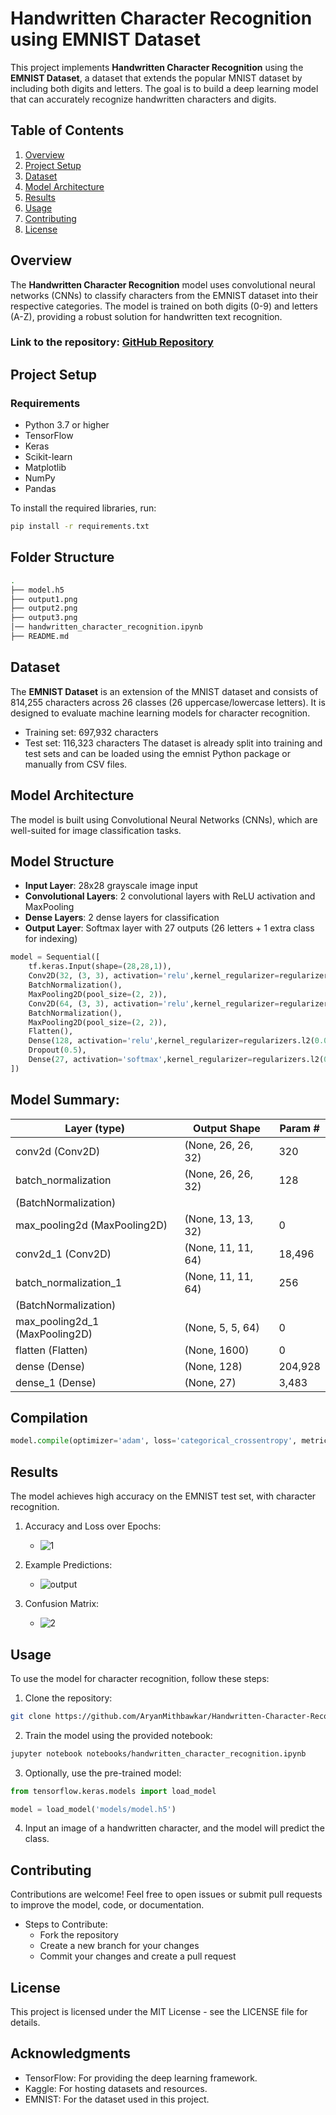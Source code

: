 # Handwritten Character Recognition using EMNIST Dataset

This project implements **Handwritten Character Recognition** using the **EMNIST Dataset**, a dataset that extends the popular MNIST dataset by including both digits and letters. The goal is to build a deep learning model that can accurately recognize handwritten characters and digits.

## Table of Contents
1. [Overview](#overview)
2. [Project Setup](#project-setup)
3. [Dataset](#dataset)
4. [Model Architecture](#model-architecture)
5. [Results](#results)
6. [Usage](#usage)
7. [Contributing](#contributing)
8. [License](#license)

## Overview
The **Handwritten Character Recognition** model uses convolutional neural networks (CNNs) to classify characters from the EMNIST dataset into their respective categories. The model is trained on both digits (0-9) and letters (A-Z), providing a robust solution for handwritten text recognition.

### Link to the repository: [GitHub Repository](https://github.com/AryanMithbawkar/Handwritten-Character-Recognition-using-EMNIST-Dataset)

## Project Setup

### Requirements

- Python 3.7 or higher
- TensorFlow
- Keras
- Scikit-learn
- Matplotlib
- NumPy
- Pandas

To install the required libraries, run:

```bash
pip install -r requirements.txt
```
## Folder Structure
```bash
.
├── model.h5
├── output1.png
├── output2.png
├── output3.png
│── handwritten_character_recognition.ipynb
├── README.md
```
## Dataset
The **EMNIST Dataset** is an extension of the MNIST dataset and consists of 814,255 characters across 26 classes (26 uppercase/lowercase letters). It is designed to evaluate machine learning models for character recognition.
+ Training set: 697,932 characters
+ Test set: 116,323 characters
The dataset is already split into training and test sets and can be loaded using the emnist Python package or manually from CSV files.

## Model Architecture
The model is built using Convolutional Neural Networks (CNNs), which are well-suited for image classification tasks.

## Model Structure
+ **Input Layer**: 28x28 grayscale image input
+ **Convolutional Layers**: 2 convolutional layers with ReLU activation and MaxPooling
+ **Dense Layers**: 2 dense layers for classification
+ **Output Layer**: Softmax layer with 27 outputs (26 letters + 1 extra class for indexing)
```python
model = Sequential([
    tf.keras.Input(shape=(28,28,1)),
    Conv2D(32, (3, 3), activation='relu',kernel_regularizer=regularizers.l2(0.0001)),
    BatchNormalization(),
    MaxPooling2D(pool_size=(2, 2)),
    Conv2D(64, (3, 3), activation='relu',kernel_regularizer=regularizers.l2(0.0001)),
    BatchNormalization(),
    MaxPooling2D(pool_size=(2, 2)),
    Flatten(),
    Dense(128, activation='relu',kernel_regularizer=regularizers.l2(0.0001)),
    Dropout(0.5),
    Dense(27, activation='softmax',kernel_regularizer=regularizers.l2(0.0001))  # 26 letters + 1 extra class for indexing
])
```
## Model Summary:
| Layer (type)                    | Output Shape              |    Param # |
|---------------------------------|---------------------------|------------|
| conv2d (Conv2D)                 | (None, 26, 26, 32)        |        320 |
| batch_normalization             | (None, 26, 26, 32)        |        128 |
| (BatchNormalization)            |                           |            |
| max_pooling2d (MaxPooling2D)    | (None, 13, 13, 32)        |          0 |
| conv2d_1 (Conv2D)               | (None, 11, 11, 64)        |     18,496 |
| batch_normalization_1           | (None, 11, 11, 64)        |        256 |
| (BatchNormalization)            |                           |            |
| max_pooling2d_1 (MaxPooling2D)  | (None, 5, 5, 64)          |          0 |
| flatten (Flatten)               | (None, 1600)              |          0 |
| dense (Dense)                   | (None, 128)               |    204,928 |
| dense_1 (Dense)                 | (None, 27)                |      3,483 |

## Compilation
```python
model.compile(optimizer='adam', loss='categorical_crossentropy', metrics=['accuracy'])
```
## Results
The model achieves high accuracy on the EMNIST test set, with character recognition.

1. Accuracy and Loss over Epochs:
   + ![1](1.png)

2. Example Predictions:
   + ![output](image.png)
    
3. Confusion Matrix:
   + ![2](2.png)
   
## Usage
To use the model for character recognition, follow these steps:

1. Clone the repository:
```bash
git clone https://github.com/AryanMithbawkar/Handwritten-Character-Recognition-using-EMNIST-Dataset
```
2. Train the model using the provided notebook:
```bash
jupyter notebook notebooks/handwritten_character_recognition.ipynb
```
3. Optionally, use the pre-trained model:
```python
from tensorflow.keras.models import load_model

model = load_model('models/model.h5')
```
4. Input an image of a handwritten character, and the model will predict the class.

## Contributing
Contributions are welcome! Feel free to open issues or submit pull requests to improve the model, code, or documentation.
+ Steps to Contribute:
  - Fork the repository
  - Create a new branch for your changes
  - Commit your changes and create a pull request

## License
This project is licensed under the MIT License - see the LICENSE file for details.

## Acknowledgments
+ TensorFlow: For providing the deep learning framework.
+ Kaggle: For hosting datasets and resources.
+ EMNIST: For the dataset used in this project.
